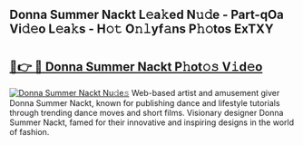 ## Donna Summer Nackt L𝚎a𝚔ed N𝚞𝚍e - Part-qOa Vi𝚍𝚎o L𝚎a𝚔s - H𝚘𝚝 O𝚗𝚕yf𝚊ns P𝚑𝚘tos ExTXY

# <h2><a href="http://kf0c4f.oniu.top/?m=Donna+Summer+Nackt">🔗👉 🔴 Donna Summer Nackt P𝚑ot𝚘𝚜 V𝚒d𝚎o</a></h2>

[![Donna Summer Nackt Nu𝚍e𝚜](https://i.imgur.com/0qMVB7G.gif)](http://kf0c4f.oniu.top/?m=Donna+Summer+Nackt)
Web-based artist and amusement giver Donna Summer Nackt, known for publishing dance and lifestyle tutorials through trending dance moves and short films. Visionary designer Donna Summer Nackt, famed for their innovative and inspiring designs in the world of fashion.  
